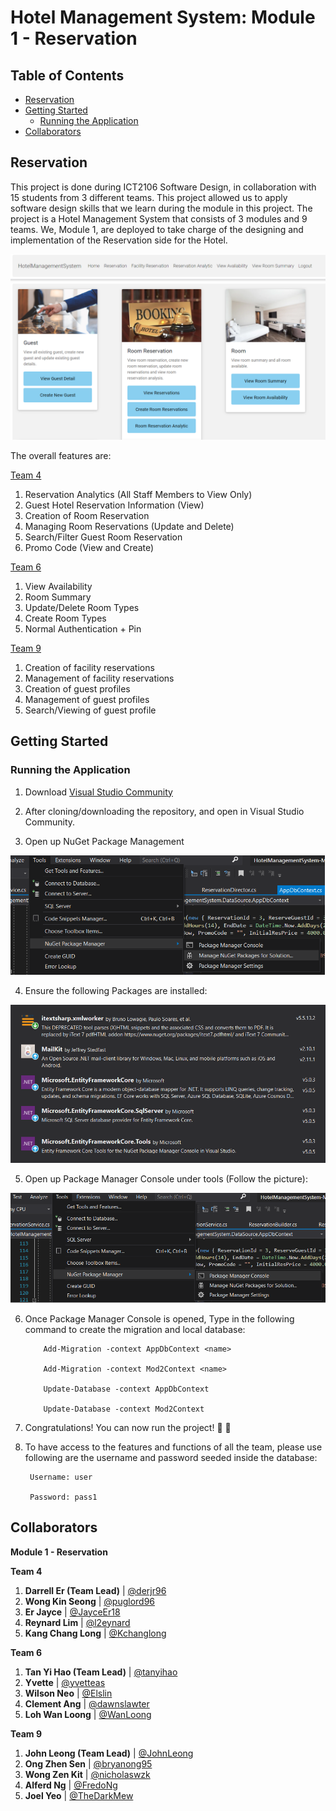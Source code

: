 # Hotel Management System: Module 1 - Reservation <!-- omit in toc -->

## Table of Contents <!-- omit in toc -->
* [Reservation](#reservation)
* [Getting Started](#getting-started)
  * [Running the Application](#running-the-application)
* [Collaborators](#collaborators)

## Reservation

This project is done during ICT2106 Software Design, in collaboration with 15 students from 3 different teams. This project allowed us to apply software design skills that we learn during the module in this project. The project is a Hotel Management System that consists of 3 modules and 9 teams. We, Module 1, are deployed to take charge of the designing and implementation of the Reservation side for the Hotel. 

![home](images/home.png)

The overall features are:

<ins>Team 4</ins>
  1. Reservation Analytics (All Staff Members to View Only) 
  2. Guest Hotel Reservation Information (View) 
  3. Creation of Room Reservation
  4. Managing Room Reservations (Update and Delete) 
  5. Search/Filter Guest Room Reservation 
  6. Promo Code (View and Create)

<ins>Team 6</ins>
  1. View Availability
  2. Room Summary
  3. Update/Delete Room Types
  4. Create Room Types
  5. Normal Authentication + Pin

<ins>Team 9</ins>
  1. Creation of facility reservations
  2. Management of facility reservations
  3. Creation of guest profiles
  4. Management of guest profiles
  5. Search/Viewing of guest profile


## Getting Started

### Running the Application

1. Download [Visual Studio Community](https://visualstudio.microsoft.com/vs/community/)

2. After cloning/downloading the repository, and open in Visual Studio Community.

3. Open up NuGet Package Management

![NuGet](images/opening_nuget_solution.png)

4. Ensure the following Packages are installed:

![Packages Installed](images/nuGet_packages.PNG)

5. Open up Package Manager Console under tools (Follow the picture):  

![Package Manager Console](images/package_manager_console.png)

6. Once Package Manager Console is opened, Type in the following command to create the migration and local database:

           Add-Migration -context AppDbContext <name>

           Add-Migration -context Mod2Context <name>

           Update-Database -context AppDbContext

           Update-Database -context Mod2Context
             
7. Congratulations! You can now run the project! :rocket: :rocket:

8. To have access to the features and functions of all the team, please use following are the username and password seeded inside the database:

        Username: user

        Password: pass1

## Collaborators ##
**Module 1 - Reservation**

**Team 4** 
1. **Darrell Er (Team Lead)** | [@derjr96](https://github.com/derjr96)
1. **Wong Kin Seong** | [@puglord96](https://github.com/puglord96)
1. **Er Jayce** | [@JayceEr18](https://github.com/JayceEr18)
1. **Reynard Lim** | [@l2eynard](https://github.com/l2eynard) 
1. **Kang Chang Long** | [@Kchanglong](https://github.com/Kchanglong)

**Team 6**
1. **Tan Yi Hao (Team Lead)** | [@tanyihao](https://github.com/tanyihao)
1. **Yvette** | [@yvetteas](https://github.com/yvetteas)
1. **Wilson Neo** | [@Elslin](https://github.com/Elslin)
1. **Clement Ang** | [@dawnslawter](https://github.com/dawnslawter) 
1. **Loh Wan Loong** | [@WanLoong](https://github.com/WanLoong)

**Team 9**
1. **John Leong (Team Lead)** | [@JohnLeong](https://github.com/JohnLeong)
1. **Ong Zhen Sen** | [@bryanong95](https://github.com/bryanong95)
1. **Wong Zen Kit** | [@nicholaswzk](https://github.com/nicholaswzk)
1. **Alferd Ng** | [@FredoNg](https://github.com/FredoNg) 
1. **Joel Yeo** | [@TheDarkMew](https://github.com/TheDarkMew)
